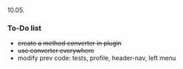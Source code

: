 10.05.
### To-Do list 
* ~~create a method converter in plugin~~
* ~~use converter everywhere~~
* modify prev code: tests, profile, header-nav, left menu
